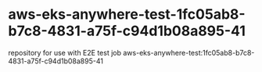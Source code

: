 # aws-eks-anywhere-test-1fc05ab8-b7c8-4831-a75f-c94d1b08a895-41
repository for use with E2E test job aws-eks-anywhere-test:1fc05ab8-b7c8-4831-a75f-c94d1b08a895-41
